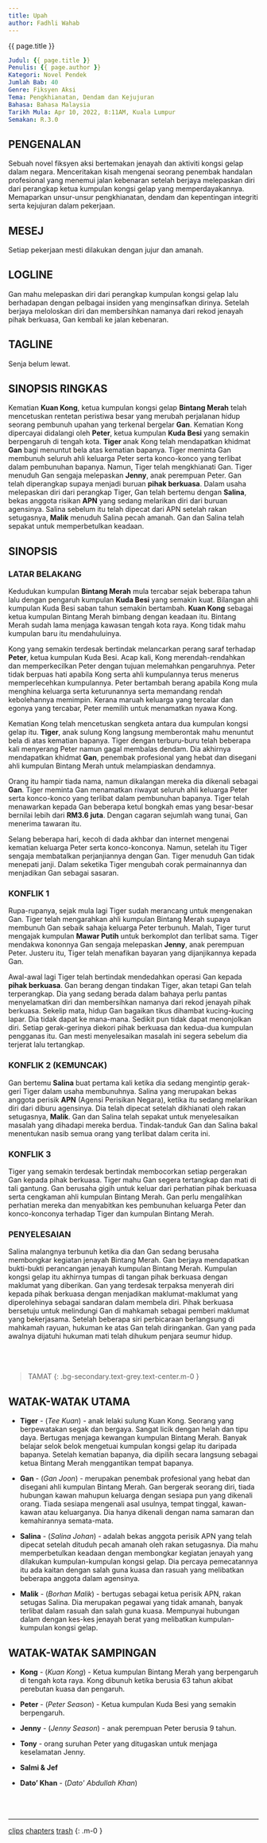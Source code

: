 ```yaml
---
title: Upah
author: Fadhli Wahab
---
```

<div class="hero my-6 py-6 text-center text-green">{{ page.title }}</div>

```yml
Judul: {{ page.title }}  
Penulis: {{ page.author }}  
Kategori: Novel Pendek  
Jumlah Bab: 40  
Genre: Fiksyen Aksi  
Tema: Pengkhianatan, Dendam dan Kejujuran  
Bahasa: Bahasa Malaysia  
Tarikh Mula: Apr 10, 2022, 8:11AM, Kuala Lumpur
Semakan: R.3.0
```

## PENGENALAN
Sebuah novel fiksyen aksi bertemakan jenayah dan aktiviti kongsi gelap dalam negara.  Menceritakan kisah mengenai seorang penembak handalan profesional yang menemui jalan kebenaran setelah berjaya melepaskan diri dari perangkap ketua kumpulan kongsi gelap yang memperdayakannya.  Memaparkan unsur-unsur pengkhianatan, dendam dan kepentingan integriti serta kejujuran dalam pekerjaan.

## MESEJ
Setiap pekerjaan mesti dilakukan dengan jujur dan amanah.

## LOGLINE
Gan mahu melepaskan diri dari perangkap kumpulan kongsi gelap lalu berhadapan dengan pelbagai insiden yang menginsafkan dirinya.  Setelah berjaya meloloskan diri dan membersihkan namanya dari rekod jenayah pihak berkuasa, Gan kembali ke jalan kebenaran.

## TAGLINE
Senja belum lewat.

## SINOPSIS RINGKAS
Kematian **Kuan Kong**, ketua kumpulan kongsi gelap **Bintang Merah** telah mencetuskan rentetan peristiwa besar yang merubah perjalanan hidup seorang pembunuh upahan yang terkenal bergelar **Gan**.  Kematian Kong dipercayai didalangi oleh **Peter**, ketua kumpulan **Kuda Besi** yang semakin berpengaruh di tengah kota.  **Tiger** anak Kong telah mendapatkan khidmat **Gan** bagi menuntut bela atas kematian bapanya.  Tiger meminta Gan membunuh seluruh ahli keluarga Peter serta konco-konco yang terlibat dalam pembunuhan bapanya.  Namun, Tiger telah mengkhianati Gan.  Tiger menuduh Gan sengaja melepaskan **Jenny**, anak perempuan Peter.  Gan telah diperangkap supaya menjadi buruan **pihak berkuasa**.  Dalam usaha melepaskan diri dari perangkap Tiger, Gan telah bertemu dengan **Salina**, bekas anggota risikan **APN** yang sedang melarikan diri dari buruan agensinya.  Salina sebelum itu telah dipecat dari APN setelah rakan setugasnya, **Malik** menuduh Salina pecah amanah.  Gan dan Salina telah sepakat untuk memperbetulkan keadaan.

## SINOPSIS

### LATAR BELAKANG
Kedudukan kumpulan **Bintang Merah** mula tercabar sejak beberapa tahun lalu dengan pengaruh kumpulan **Kuda Besi** yang semakin kuat.  Bilangan ahli kumpulan Kuda Besi saban tahun semakin bertambah.  **Kuan Kong** sebagai ketua kumpulan Bintang Merah bimbang dengan keadaan itu.  Bintang Merah sudah lama menjaga kawasan tengah kota raya.  Kong tidak mahu kumpulan baru itu mendahuluinya.

Kong yang semakin terdesak bertindak melancarkan perang saraf terhadap **Peter**, ketua kumpulan Kuda Besi.  Acap kali, Kong merendah-rendahkan dan memperkecilkan Peter dengan tujuan melemahkan pengaruhnya.  Peter tidak berpuas hati apabila Kong serta ahli kumpulannya terus menerus memperlecehkan kumpulannya.  Peter bertambah berang apabila Kong mula menghina keluarga serta keturunannya serta memandang rendah kebolehannya memimpin.  Kerana maruah keluarga yang tercalar dan egonya yang tercabar, Peter memilih untuk menamatkan nyawa Kong.

Kematian Kong telah mencetuskan sengketa antara dua kumpulan kongsi gelap itu.  **Tiger**, anak sulung Kong langsung memberontak mahu menuntut bela di atas kematian bapanya.  Tiger dengan terburu-buru telah beberapa kali menyerang Peter namun gagal membalas dendam.  Dia akhirnya mendapatkan khidmat **Gan**, penembak profesional yang hebat dan disegani ahli kumpulan Bintang Merah untuk melampiaskan dendamnya.

Orang itu hampir tiada nama, namun dikalangan mereka dia dikenali sebagai **Gan**.  Tiger meminta Gan menamatkan riwayat seluruh ahli keluarga Peter serta konco-konco yang terlibat dalam pembunuhan bapanya.  Tiger telah menawarkan kepada Gan beberapa ketul bongkah emas yang besar-besar bernilai lebih dari **RM3.6 juta**.  Dengan cagaran sejumlah wang tunai, Gan menerima tawaran itu.

Selang beberapa hari, kecoh di dada akhbar dan internet mengenai kematian keluarga Peter serta konco-konconya.  Namun, setelah itu Tiger sengaja membatalkan perjanjiannya dengan Gan.  Tiger menuduh Gan tidak menepati janji.  Dalam seketika Tiger mengubah corak permainannya dan menjadikan Gan sebagai sasaran.

### KONFLIK 1
Rupa-rupanya, sejak mula lagi Tiger sudah merancang untuk mengenakan Gan.  Tiger telah mengarahkan ahli kumpulan Bintang Merah supaya membunuh Gan sebaik sahaja keluarga Peter terbunuh.  Malah, Tiger turut mengajak kumpulan **Mawar Putih** untuk berkomplot dan terlibat sama.  Tiger mendakwa kononnya Gan sengaja melepaskan **Jenny**, anak perempuan Peter.  Justeru itu, Tiger telah menafikan bayaran yang dijanjikannya kepada Gan.

Awal-awal lagi Tiger telah bertindak mendedahkan operasi Gan kepada **pihak berkuasa**.  Gan berang dengan tindakan Tiger, akan tetapi Gan telah terperangkap.  Dia yang sedang berada dalam bahaya perlu pantas menyelamatkan diri dan membersihkan namanya dari rekod jenayah pihak berkuasa.  Sekelip mata, hidup Gan bagaikan tikus dihambat kucing-kucing lapar.  Dia tidak dapat ke mana-mana.  Sedikit pun tidak dapat menonjolkan diri.  Setiap gerak-gerinya diekori pihak berkuasa dan kedua-dua kumpulan pengganas itu.  Gan mesti menyelesaikan masalah ini segera sebelum dia terjerat lalu tertangkap.

### KONFLIK 2 (KEMUNCAK)
Gan bertemu **Salina** buat pertama kali ketika dia sedang mengintip gerak-geri Tiger dalam usaha membunuhnya.  Salina yang  merupakan bekas anggota perisik **APN** (Agensi Perisikan Negara), ketika itu sedang melarikan diri dari diburu agensinya.  Dia telah dipecat setelah dikhianati oleh rakan setugasnya, **Malik**.  Gan dan Salina telah sepakat untuk menyelesaikan masalah yang dihadapi mereka berdua.  Tindak-tanduk Gan dan Salina bakal menentukan nasib semua orang yang terlibat dalam cerita ini.

### KONFLIK 3
Tiger yang semakin terdesak bertindak membocorkan setiap pergerakan Gan kepada pihak berkuasa.  Tiger mahu Gan segera tertangkap dan mati di tali gantung.  Gan berusaha gigih untuk keluar dari perhatian pihak berkuasa serta cengkaman ahli kumpulan Bintang Merah.  Gan perlu mengalihkan perhatian mereka dan menyabitkan kes pembunuhan keluarga Peter dan konco-konconya terhadap Tiger dan kumpulan Bintang Merah.

### PENYELESAIAN
Salina malangnya terbunuh ketika dia dan Gan sedang berusaha membongkar kegiatan jenayah Bintang Merah.  Gan berjaya mendapatkan bukti-bukti perancangan jenayah kumpulan Bintang Merah.  Kumpulan kongsi gelap itu akhirnya tumpas di tangan pihak berkuasa dengan maklumat yang diberikan.  Gan yang terdesak terpaksa menyerah diri kepada pihak berkuasa dengan menjadikan maklumat-maklumat yang diperolehinya sebagai sandaran dalam membela diri.  Pihak berkuasa bersetuju untuk melindungi Gan di mahkamah sebagai pemberi maklumat yang bekerjasama.  Setelah beberapa siri perbicaraan berlangsung di mahkamah rayuan, hukuman ke atas Gan telah diringankan.  Gan yang pada awalnya dijatuhi hukuman mati telah dihukum penjara seumur hidup.

<div style="margin-top:4rem"></div>

> TAMAT
{: .bg-secondary.text-grey.text-center.m-0 }


## WATAK-WATAK UTAMA

- **Tiger** - (_Tee Kuan_) - anak lelaki sulung Kuan Kong.  Seorang yang berpewatakan segak dan bergaya.  Sangat licik dengan helah dan tipu daya.  Bertugas menjaga kewangan kumpulan Bintang Merah.  Banyak belajar selok belok mengetuai kumpulan kongsi gelap itu daripada bapanya.  Setelah kematian bapanya, dia dipilih secara langsung sebagai ketua Bintang Merah menggantikan tempat bapanya.

- **Gan** - (_Gan Joon_) - merupakan penembak profesional yang hebat dan disegani ahli kumpulan Bintang Merah.  Gan bergerak seorang diri,  tiada hubungan kawan mahupun keluarga dengan sesiapa pun yang dikenali orang.  Tiada sesiapa mengenali asal usulnya, tempat tinggal, kawan-kawan atau keluarganya.  Dia hanya dikenali dengan nama samaran dan kemahirannya semata-mata.

- **Salina** - (_Salina Johan_) - adalah bekas anggota perisik APN yang telah dipecat setelah dituduh pecah amanah oleh rakan setugasnya.  Dia mahu memperbetulkan keadaan dengan membongkar kegiatan jenayah yang dilakukan kumpulan-kumpulan kongsi gelap.  Dia percaya pemecatannya itu ada kaitan dengan salah guna kuasa dan rasuah yang melibatkan beberapa anggota dalam agensinya.

- **Malik** - (_Borhan Malik_) - bertugas sebagai ketua perisik APN, rakan setugas Salina.  Dia merupakan pegawai yang tidak amanah, banyak terlibat dalam rasuah dan salah guna kuasa.  Mempunyai hubungan dalam dengan kes-kes jenayah berat yang melibatkan kumpulan-kumpulan kongsi gelap.


## WATAK-WATAK SAMPINGAN

- **Kong** - (_Kuan Kong_) - Ketua kumpulan Bintang Merah yang berpengaruh di tengah kota raya.  Kong dibunuh ketika berusia 63 tahun akibat perebutan kuasa dan pengaruh.

- **Peter** - (_Peter Season_) - Ketua kumpulan Kuda Besi yang semakin berpengaruh.

- **Jenny** - (_Jenny Season_) - anak perempuan Peter berusia 9 tahun.

- **Tony** - orang suruhan Peter yang ditugaskan untuk menjaga keselamatan Jenny.

- **Salmi &amp; Jef**

- **Dato’ Khan** - (_Dato' Abdullah Khan_)

<div style="margin-top:4rem"></div>

***

[clips](./clips)
[chapters](./chapters)
[trash](./trash)
{: .m-0 }

<div style="margin-top:4rem"></div>
<style>
.markdown-body h3{ color:seagreen }
.markdown-body p{ text-indent:4rem;margin-bottom:16px; }
.markdown-body li p,
.markdown-body .m-0 p,
.markdown-body blockquote p{ text-indent:unset;margin-bottom:.5rem; }
</style>
